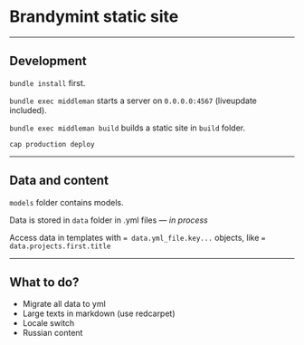 # Brandymint static site
------

## Development

`bundle install` first.

`bundle exec middleman` starts a server on `0.0.0.0:4567` (liveupdate included).

`bundle exec middleman build` builds a static site in `build` folder.

`cap production deploy`

---

## Data and content

`models` folder contains models.

Data is stored in `data` folder in .yml files — *in process*

Access data in templates with `= data.yml_file.key...` objects, like `= data.projects.first.title`

---

## What to do?
- Migrate all data to yml
- Large texts in markdown (use redcarpet)
- Locale switch
- Russian content
